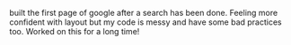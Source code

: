built the first page of google after a search has been done. Feeling more confident with layout but my code is messy and have some bad practices too. Worked on this for a long time!